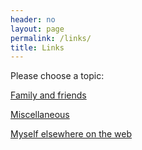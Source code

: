 ```yaml
---
header: no
layout: page
permalink: /links/
title: Links
---
```

Please choose a topic:

[Family and friends](/links/friends)

[Miscellaneous](/links/misc)

[Myself elsewhere on the web](/links/clausconrad)

